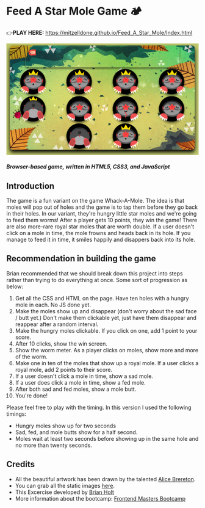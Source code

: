 # Feed A Star Mole Game 🏕
👉**PLAY HERE:** https://mitzelldone.github.io/Feed_A_Star_Mole/Index.html

[![Demo Web Feed A Star Mole Game](./assets/demo.png)](https://mitzelldone.github.io/Feed_A_Star_Mole/Index.html)
##### Browser-based game, written in HTML5, CSS3, and JavaScript

## Introduction
The game is a fun variant on the game Whack-A-Mole. The idea is that moles will pop out of holes and the game is to tap them before they go back in their holes. In our variant, they're hungry little star moles and we're going to feed them worms! After a player gets 10 points, they win the game! There are also more-rare royal star moles that are worth double. If a user doesn't click on a mole in time, the mole frowns and heads back in its hole. If you manage to feed it in time, it smiles happily and disappers back into its hole.

## Recommendation in building the game
Brian recommended that we should break down this project into steps rather than trying to do everything at once. Some sort of progression as below:

1. Get all the CSS and HTML on the page. Have ten holes with a hungry mole in each. No JS done yet.
2. Make the moles show up and disappear (don't worry about the sad face / butt yet.) Don't make them clickable yet, just have them disappear and reappear after a random interval.
3. Make the hungry moles clickable. If you click on one, add 1 point to your score.
4. After 10 clicks, show the win screen.
5. Show the worm meter. As a player clicks on moles, show more and more of the worm.
6. Make one in ten of the moles that show up a royal mole. If a user clicks a royal mole, add 2 points to their score.
7. If a user doesn't click a mole in time, show a sad mole.
8. If a user does click a mole in time, show a fed mole.
9. After both sad and fed moles, show a mole butt.
10. You're done!

Please feel free to play with the timing. In this version I used the following timings:

- Hungry moles show up for two seconds
- Sad, fed, and mole butts show for a half second.
- Moles wait at least two seconds before showing up in the same hole and no more than twenty seconds.


## Credits
- All the beautiful artwork has been drawn by the talented [Alice Brereton](https://www.pickledalice.com/). 
- You can grab all the static images [here](https://frontendmasters.github.io/bootcamp/mole.zip).
- This Excercise developed by [Brian Holt](https://frontendmasters.com/teachers/brian-holt/) 
- More information about the bootcamp: [Frontend Masters Bootcamp](https://frontendmasters.com/bootcamp/)
